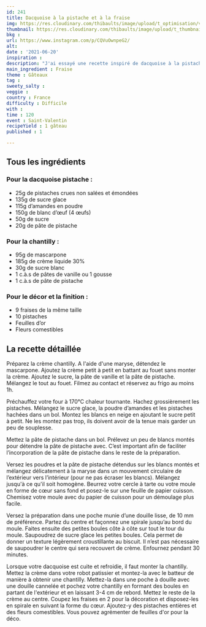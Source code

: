 ```yaml
---
id: 241
title: Dacquoise à la pistache et à la fraise
img: https://res.cloudinary.com/thibaults/image/upload/t_optimisation/v1624191773/Recipes/20210620_dacquoise_pistache_fraise.jpg
thumbnail: https://res.cloudinary.com/thibaults/image/upload/t_thumbnail_josie/v1624191773/Recipes/20210620_dacquoise_pistache_fraise.jpg
bkg : 
url: https://www.instagram.com/p/CQVuOwnpeG2/
alt: 
date : '2021-06-20'
inspiration : 
description: "J'ai essayé une recette inspiré de dacquoise à la pistache et à la fraise de Pierre Hermé."
main_ingredient : Fraise
theme : Gâteaux
tag : 
sweety_salty : 
veggie : 
country : France
difficulty : Difficile
with : 
time : 120
event : Saint-Valentin
recipeYield : 1 gâteau
published : 1

---
```


## Tous les ingrédients
### Pour la dacquoise pistache :
 - 25g de pistaches crues non salées et émondées
 - 135g de sucre glace
 - 115g d’amandes en poudre
 - 150g de blanc d’œuf (4 œufs)
 - 50g de sucre
 - 20g de pâte de pistache

### Pour la chantilly :
 - 95g de mascarpone
 - 185g de crème liquide 30%
 - 30g de sucre blanc
 - 1 c.à.s de pâtes de vanille ou 1 gousse
 - 1 c.à.s de pâte de pistache

### Pour le décor et la finition :
 - 9 fraises de la même taille
 - 10 pistaches
 - Feuilles d’or
 - Fleurs comestibles

## La recette détaillée
Préparez la crème chantilly. A l'aide d'une maryse, détendez le mascarpone. Ajoutez la crème petit à petit en battant au fouet sans monter la crème. Ajoutez le sucre, la pâte de vanille et la pâte de pistache. Mélangez le tout au fouet. Filmez au contact et réservez au frigo au moins 1h.

Préchauffez votre four à 170°C chaleur tournante. Hachez grossièrement les pistaches. Mélangez le sucre glace, la poudre d’amandes et les pistaches hachées dans un bol. Montez les blancs en neige en ajoutant le sucre petit à petit. Ne les montez pas trop, ils doivent avoir de la tenue mais garder un peu de souplesse.

Mettez la pâte de pistache dans un bol. Prélevez un peu de blancs montés pour détendre la pâte de pistache avec. C’est important afin de faciliter l’incorporation de la pâte de pistache dans le reste de la préparation.

Versez les poudres et la pâte de pistache détendus sur les blancs montés et mélangez délicatement à la maryse dans un mouvement circulaire de l’extérieur vers l’intérieur (pour ne pas écraser les blancs). Mélangez jusqu'à ce qu'il soit homogène. Beurrez votre cercle à tarte ou votre moule en forme de cœur sans fond et posez-le sur une feuille de papier cuisson. Chemisez votre moule avec du papier de cuisson pour un démoulage plus facile.

Versez la préparation dans une poche munie d’une douille lisse, de 10 mm de préférence. Partez du centre et façonnez une spirale jusqu’au bord du moule. Faites ensuite des petites boules côte à côte sur tout le tour du moule. Saupoudrez de sucre glace les petites boules. Cela permet de donner un texture légèrement croustillante au biscuit. Il n’est pas nécessaire de saupoudrer le centre qui sera recouvert de crème. Enfournez pendant 30 minutes.

Lorsque votre dacquoise est cuite et refroidie, il faut monter la chantilly. Mettez la crème dans votre robot patissier et montez-la avec le batteur de manière à obtenir une chantilly. Mettez-la dans une poche à douille avec une douille cannelée et pochez votre chantilly en formant des boules en partant de l'extérieur et en laissant 3-4 cm de rebord. Mettez le reste de la crème au centre. Coupez les fraises en 2 pour la décoration et disposez-les en spirale en suivant la forme du cœur. Ajoutez-y des pistaches entières et des fleurs comestibles. Vous pouvez agrémenter de feuilles d'or pour la déco.